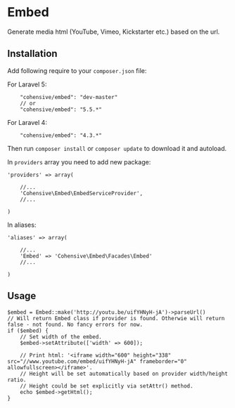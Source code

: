 # Embed

Generate media html (YouTube, Vimeo, Kickstarter etc.) based on the url.

## Installation

Add following require to your `composer.json` file:

For Laravel 5:

~~~
    "cohensive/embed": "dev-master"
    // or
    "cohensive/embed": "5.5.*"
~~~

For Laravel 4:

~~~
    "cohensive/embed": "4.3.*"
~~~

Then run `composer install` or `composer update` to download it and autoload.

In `providers` array you need to add new package:

~~~
'providers' => array(

	//...
	'Cohensive\Embed\EmbedServiceProvider',
	//...

)
~~~

In aliases:

~~~
'aliases' => array(

	//...
	'Embed' => 'Cohensive\Embed\Facades\Embed'
	//...

)
~~~

## Usage

~~~
$embed = Embed::make('http://youtu.be/uifYHNyH-jA')->parseUrl()
// Will return Embed class if provider is found. Otherwie will return false - not found. No fancy errors for now.
if ($embed) {
	// Set width of the embed.
	$embed->setAttribute(['width' => 600]);

	// Print html: '<iframe width="600" height="338" src="//www.youtube.com/embed/uifYHNyH-jA" frameborder="0" allowfullscreen></iframe>'.
	// Height will be set automatically based on provider width/height ratio.
	// Height could be set explicitly via setAttr() method.
	echo $embed->getHtml();
}
~~~
